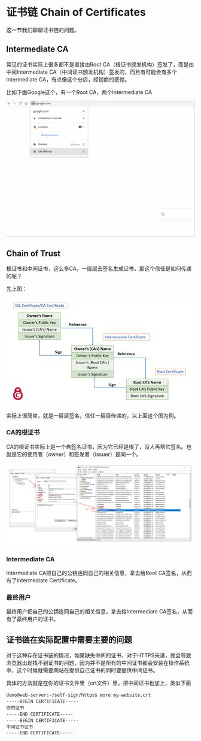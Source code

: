# 证书链 Chain of Certificates

这一节我们聊聊证书链的问题。


## Intermediate CA

常见的证书实际上很多都不是直接由Root CA（根证书颁发机构）签发了，而是由中间Intermediate CA（中间证书颁发机构）签发的，而且有可能会有多个Intermediate CA，有点像这个分店，经销商的感觉。

比如下面Google这个，有一个Root CA，两个Intermediate CA

![mkdocs](../img/google-certificates.gif)


## Chain of Trust

根证书和中间证书，这么多CA，一层层去签名生成证书，那这个信任是如何传递的呢？

先上图：

![mkdocs](../img/chain-of-certificate.png)

实际上很简单，就是一层层签名，信任一层层传递的，以上面这个图为例。


### CA的根证书

CA的根证书实际上是一个自签名证书，因为它已经是根了，没人再帮它签名。也就是它的使用者（owner）和签发者（issuer）是同一个。

![mkdocs](../img/root-ca.PNG)

### Intermediate CA

Intermediate CA把自己的公钥连同自己的相关信息，拿去给Root CA签名，从而有了Intermediate Certificate。


### 最终用户

最终用户把自己的公钥连同自己的相关信息，拿去给Intermediate CA签名，从而有了最终用户的证书。


## 证书链在实际配置中需要主要的问题

对于这种存在证书链的情况，如果缺失中间的证书，对于HTTPS来讲，就会导致浏览器出现找不到证书的问题，因为并不是所有的中间证书都会安装在操作系统中，这个时候就需要网站在提供自己证书的同时要提供中间证书。

具体的方法就是在你的证书文件里（crt文件）里，把中间证书也加上，类似下面


```bash
demo@web-server:~/self-sign/https$ more my-website.crt
-----BEGIN CERTIFICATE-----
你的证书
-----END CERTIFICATE-----
-----BEGIN CERTIFICATE-----
中间证书证书
-----END CERTIFICATE-----
```